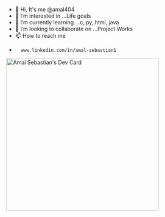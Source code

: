 - 👋 Hi, It's me @amal404 
- 👀 I’m interested in ...Life goals
- 🌱 I’m currently learning ...c,.py,.html,.java
- 💞️ I’m looking to collaborate on ...Project Works
- 📫 How to reach me 
-       www.linkedin.com/in/amal-sebastian1
<a href="https://app.daily.dev/Amal697"><img src="https://api.daily.dev/devcards/2d40847fbcd1448fabac8d4be8532005.png?r=a8s" width="400" alt="Amal Sebastian's Dev Card"/></a>       



<!---
amal404/amal404 is a ✨ special ✨ repository because its `README.md` (this file) appears on your GitHub profile.
You can click the Preview link to take a look at your changes.
--->
